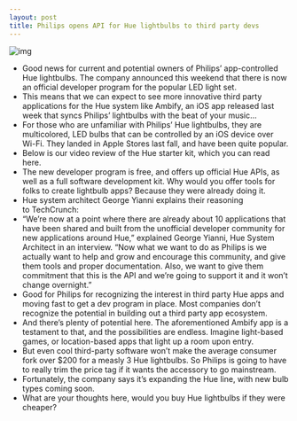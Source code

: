 ```yaml
---
layout: post
title: Philips opens API for Hue lightbulbs to third party devs
---
```

![img](http://media.idownloadblog.com/wp-content/uploads/2012/10/Philips-Hue-Unboxing-Teaser.png)
* Good news for current and potential owners of Philips’ app-controlled Hue lightbulbs. The company announced this weekend that there is now an official developer program for the popular LED light set.
* This means that we can expect to see more innovative third party applications for the Hue system like Ambify, an iOS app released last week that syncs Philips’ lightbulbs with the beat of your music…
* For those who are unfamiliar with Philips’ Hue lightbulbs, they are multicolored, LED bulbs that can be controlled by an iOS device over Wi-Fi. They landed in Apple Stores last fall, and have been quite popular.
* Below is our video review of the Hue starter kit, which you can read here.
* The new developer program is free, and offers up official Hue APIs, as well as a full software development kit. Why would you offer tools for folks to create lightbulb apps? Because they were already doing it.
* Hue system architect George Yianni explains their reasoning to TechCrunch:
* “We’re now at a point where there are already about 10 applications that have been shared and built from the unofficial developer community for new applications around Hue,” explained George Yianni, Hue System Architect in an interview. “Now what we want to do as Philips is we actually want to help and grow and encourage this community, and give them tools and proper documentation. Also, we want to give them commitment that this is the API and we’re going to support it and it won’t change overnight.”
* Good for Philips for recognizing the interest in third party Hue apps and moving fast to get a dev program in place. Most companies don’t recognize the potential in building out a third party app ecosystem.
* And there’s plenty of potential here. The aforementioned Ambify app is a testament to that, and the possibilities are endless. Imagine light-based games, or location-based apps that light up a room upon entry.
* But even cool third-party software won’t make the average consumer fork over $200 for a measly 3 Hue lightbulbs. So Philips is going to have to really trim the price tag if it wants the accessory to go mainstream.
* Fortunately, the company says it’s expanding the Hue line, with new bulb types coming soon.
* What are your thoughts here, would you buy Hue lightbulbs if they were cheaper?

